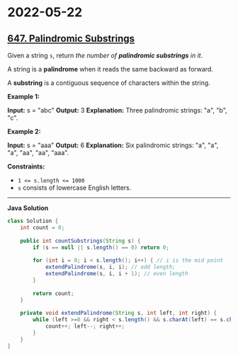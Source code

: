# 2022-05-22

## [647. Palindromic Substrings](https://leetcode.com/problems/palindromic-substrings/)

Given a string `s`, return _the number of **palindromic substrings** in it_.

A string is a **palindrome** when it reads the same backward as forward.

A **substring** is a contiguous sequence of characters within the string.

**Example 1:**

**Input:** s = "abc"
**Output:** 3
**Explanation:** Three palindromic strings: "a", "b", "c".

**Example 2:**

**Input:** s = "aaa"
**Output:** 6
**Explanation:** Six palindromic strings: "a", "a", "a", "aa", "aa", "aaa".

**Constraints:**

- `1 <= s.length <= 1000`
- `s` consists of lowercase English letters.

---

**Java Solution**

```java
class Solution {
    int count = 0;
    
    public int countSubstrings(String s) {
        if (s == null || s.length() == 0) return 0;
        
        for (int i = 0; i < s.length(); i++) { // i is the mid point
            extendPalindrome(s, i, i); // odd length;
            extendPalindrome(s, i, i + 1); // even length
        }
        
        return count;
    }
    
    private void extendPalindrome(String s, int left, int right) {
        while (left >=0 && right < s.length() && s.charAt(left) == s.charAt(right)) {
            count++; left--; right++;
        }
    }
}
```
